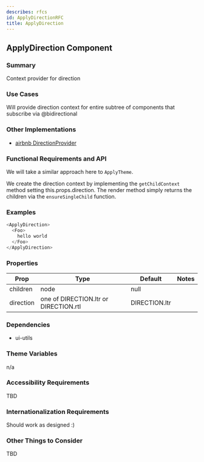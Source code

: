 ```yaml
---
describes: rfcs
id: ApplyDirectionRFC
title: ApplyDirection
---
```



## ApplyDirection Component

### Summary
Context provider for direction


### Use Cases
Will provide direction context for entire subtree of components that subscribe via @bidirectional


### Other Implementations
- [airbnb DirectionProvider](https://github.com/airbnb/react-with-direction/blob/master/src/DirectionProvider.jsx)


### Functional Requirements and API
We will take a similar approach here to `ApplyTheme`.

We create the direction context by implementing the `getChildContext` method setting this.props.direction.
The render method simply returns the children via the `ensureSingleChild` function.


### Examples
```javascript
<ApplyDirection>
  <Foo>
    hello world
  </Foo>
</ApplyDirection>

```

### Properties
| Prop     | Type     | Default  | Notes    |
|----------|-------------|----------|----------|
| children | node | null | |
| direction | one of DIRECTION.ltr or DIRECTION.rtl | DIRECTION.ltr | |

### Dependencies
- ui-utils


### Theme Variables
n/a


### Accessibility Requirements
TBD


### Internationalization Requirements
Should work as designed :)


### Other Things to Consider
TBD
